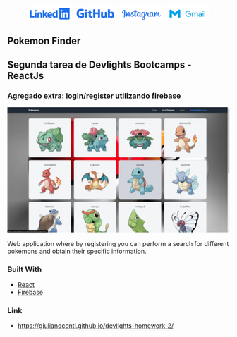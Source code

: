 <p align="center">
  <a href="https://www.linkedin.com/in/giulianoconti/"><img width="100" src="https://raw.githubusercontent.com/giulianoconti/api/main/svgs/linkedin.svg" alt="LinkedIn"></a>
  <a href="https://github.com/giulianoconti"><img width="100" src="https://raw.githubusercontent.com/giulianoconti/api/main/svgs/github.svg" alt="GitHub"></a>
  <a href="https://www.instagram.com/giulianocontii/"><img width="100" src="https://raw.githubusercontent.com/giulianoconti/api/main/svgs/instagram.svg" alt="Instagram"></a>
  <a href="mailto:giuliconti1@gmail.com"><img width="100" src="https://raw.githubusercontent.com/giulianoconti/api/main/svgs/gmail.png" alt="Mail"></a>
</p>

## Pokemon Finder

## Segunda tarea de Devlights Bootcamps - ReactJs

### Agregado extra: login/register utilizando firebase

![Sokoban](https://raw.githubusercontent.com/giulianoconti/api/main/imagesProjects/images_1920x1080/pokemon.webp?raw=true)

Web application where by registering you can perform a search for different pokemons and obtain their specific information.

### Built With

* [React](https://reactjs.org/)
* [Firebase](https://firebase.google.com/)

### Link

* https://giulianoconti.github.io/devlights-homework-2/
